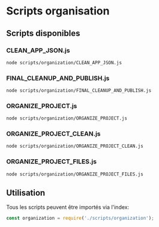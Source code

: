 # Scripts organisation

## Scripts disponibles

### CLEAN_APP_JSON.js

```bash
node scripts/organization/CLEAN_APP_JSON.js
```

### FINAL_CLEANUP_AND_PUBLISH.js

```bash
node scripts/organization/FINAL_CLEANUP_AND_PUBLISH.js
```

### ORGANIZE_PROJECT.js

```bash
node scripts/organization/ORGANIZE_PROJECT.js
```

### ORGANIZE_PROJECT_CLEAN.js

```bash
node scripts/organization/ORGANIZE_PROJECT_CLEAN.js
```

### ORGANIZE_PROJECT_FILES.js

```bash
node scripts/organization/ORGANIZE_PROJECT_FILES.js
```


## Utilisation

Tous les scripts peuvent être importés via l'index:

```javascript
const organization = require('./scripts/organization');
```
